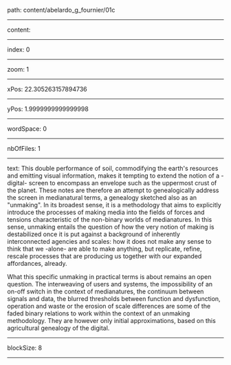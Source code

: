 path: content/abelardo_g_fournier/01c

----

content: 

----

index: 0

----

zoom: 1

----

xPos: 22.305263157894736

----

yPos: 1.9999999999999998

----

wordSpace: 0

----

nbOfFiles: 1

----

text: This double performance of soil, commodifying the earth's resources and emitting visual information, makes it tempting to extend the notion of a -digital- screen to encompass an envelope such as the uppermost crust of the planet. These notes are therefore an attempt to genealogically address the screen in medianatural terms, a genealogy sketched also as an "unmaking". In its broadest sense, it is a methodology that aims to explicitly introduce the processes of making media into the fields of forces and tensions characteristic of the non-binary worlds of medianatures. In this sense, unmaking entails the question of how the very notion of making is destabilized once it is put against a background of inherently interconnected agencies and scales: how it does not make any sense to think that we -alone- are able to make anything, but replicate, refine, rescale processes that are producing us together with our expanded affordances, already.

What this specific unmaking in practical terms is about remains an open question. The interweaving of users and systems, the impossibility of an on-off switch in the context of medianatures, the continuum between signals and data, the blurred thresholds between function and dysfunction, operation and waste or the erosion of scale differences are some of the faded binary relations to work within the context of an unmaking methodology. They are however only initial approximations, based on this agricultural genealogy of the digital.

----

blockSize: 8

----

